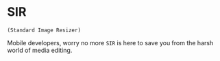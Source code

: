# SIR 
`(Standard Image Resizer)`

Mobile developers, worry no more `SIR` is here to save 
you from the harsh world of media editing. 